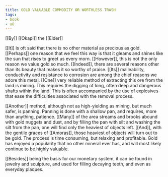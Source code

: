 ```yaml
---
title: GOLD VALUABLE COMMODITY OR WORTHLESS TRASH
tags:
- book
- u8
---
```


[[By]] [[Okapi]] the [[Elder]]  
  
[[It]] is oft said that there is no other material as precious as gold. [[Perhaps]] one reason that we feel this way is that it gleams and shines like the sun that rises to greet us every morn. [[However]], this is not the only reason we value gold so much. [[Indeed]], there are several reasons other than its beauty that makes it so worthy of praise. [[Its]] malleability, conductivity and resistance to corrosion are among the chief reasons we adore this metal. [[One]] very reliable method of extracting this ore from the land is mining. This requires the digging of long, often deep and dangerous shafts within the land. This is often accompanied by the use of explosives that ease the difficulties associated with the removal process.  
  
[[Another]] method, although not as high-yielding as mining, but much safer, is panning. Panning is done with a shallow pan, and requires, more than anything, patience. [[Many]] of the area streams and brooks abound with gold nuggets and dust, and by filling the pan with silt and washing the silt from the pan, one will find only the heaviest of objects left. [[And]], with the gentile graces of [[Amoras]], those heaviest of objects will turn out to be gold. The process is time consuming, but relaxing and profitable. Gold has enjoyed a popularity that no other mineral ever has, and will most likely continue to be highly valuable.  
  
[[Besides]] being the basis for our monetary system, it can be found in jewelry and sculpture, and used for filling decaying teeth, and even as everyday plaques.  